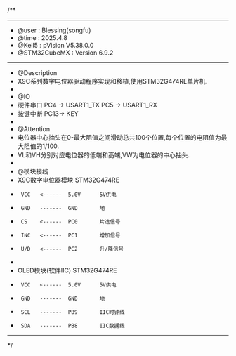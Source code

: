 /**
  ******************************************************************************
  * @user           : Blessing(songfu)
  * @time           : 2025.4.8
  * @Keil5          : pVision V5.38.0.0
  * @STM32CubeMX    : Version 6.9.2
  ******************************************************************************
  * @Description
  * X9C系列数字电位器驱动程序实现和移植,使用STM32G474RE单片机.
  *
  * @IO
  * 硬件串口            PC4 -> USART1_TX  PC5 -> USART1_RX
  * 按键中断            PC13-> KEY
  *
  * @Attention
  * 电位器中心抽头在0-最大阻值之间滑动总共100个位置,每个位置的电阻值为最大阻值的1/100.
  * VL和VH分别对应电位器的低端和高端,VW为电位器的中心抽头.
  *
  * @模块接线
  * X9C数字电位器模块   STM32G474RE
  *      VCC   <------  5.0V      5V供电
  *      GND   -------  GND       地
  *      CS    <------  PC0       片选信号
  *      INC   <------  PC1       增加信号
  *      U/D   <------  PC2       升/降信号
  *
  * OLED模块(软件IIC)  STM32G474RE
  *      VCC   <------  5.0V      5V供电
  *      GND   -------  GND       地
  *      SCL   -------  PB9       IIC时钟线
  *      SDA   -------  PB8       IIC数据线
  ******************************************************************************
  */
